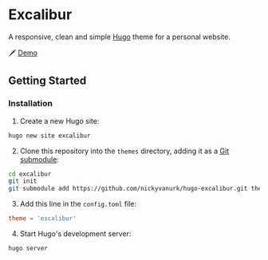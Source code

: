 # Excalibur

A responsive, clean and simple [Hugo](http://gohugo.io) theme for a personal website.

:dagger: [Demo](https://nickyvanurk.github.io/hugo-excalibur/)

## Getting Started

### Installation
1. Create a new Hugo site:
```sh
hugo new site excalibur
```

2. Clone this repository into the `themes` directory, adding it as a [Git submodule](https://git-scm.com/book/en/v2/Git-Tools-Submodules):
```sh
cd excalibur
git init
git submodule add https://github.com/nickyvanurk/hugo-excalibur.git themes/excalibur
```

3. Add this line in the `config.toml` file:
```toml
theme = 'excalibur'
```

4. Start Hugo's development server:
```sh
hugo server
```
